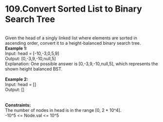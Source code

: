 <h1>109.Convert Sorted List to Binary Search Tree</h1>
<br>
Given the head of a singly linked list where elements are sorted in ascending order, convert it to a height-balanced binary search tree.
</br>
<b>Example 1:</b><br>
Input: head = [-10,-3,0,5,9]</br>
Output: [0,-3,9,-10,null,5]<br>
Explanation: One possible answer is [0,-3,9,-10,null,5], which represents the shown height balanced BST.<br>
<br>
<b>Example 2:</b><br>
Input: head = []<br>
Output: []<br>
<br> 
<br>
<b>Constraints:</b><br>
The number of nodes in head is in the range [0, 2 * 10^4].<br>
-10^5 <= Node.val <= 10^5<br>
